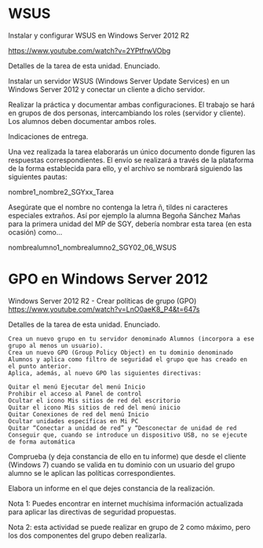 

# WSUS

Instalar y configurar WSUS en Windows Server 2012 R2

https://www.youtube.com/watch?v=2YPtfrwVObg

Detalles de la tarea de esta unidad. Enunciado.

Instalar un servidor WSUS (Windows Server Update Services)
en un Windows Server 2012 y conectar un cliente a dicho servidor.

Realizar la práctica y documentar ambas configuraciones.
El trabajo se hará en grupos de dos personas, intercambiando los roles (servidor y cliente). Los alumnos deben documentar ambos roles.

Indicaciones de entrega.

Una vez realizada la tarea elaborarás un único documento
donde figuren las respuestas correspondientes. El envío se
realizará a través de la plataforma de la forma establecida para ello,
y el archivo se nombrará siguiendo las siguientes pautas:

nombre1_nombre2_SGYxx_Tarea

Asegúrate que el nombre no contenga la letra ñ, tildes ni caracteres especiales extraños. Así por ejemplo la alumna Begoña Sánchez Mañas para la primera unidad del MP de SGY, debería nombrar esta tarea (en esta ocasión) como...

nombrealumno1_nombrealumno2_SGY02_06_WSUS


# GPO en Windows Server 2012

Windows Server 2012 R2 - Crear políticas de grupo (GPO) 
https://www.youtube.com/watch?v=LnO0aeK8_P4&t=647s

Detalles de la tarea de esta unidad. Enunciado.

    Crea un nuevo grupo en tu servidor denominado Alumnos (incorpora a ese grupo al menos un usuario).
    Crea un nuevo GPO (Group Policy Object) en tu dominio denominado Alumnos y aplica como filtro de seguridad el grupo que has creado en el punto anterior.
    Aplica, además, al nuevo GPO las siguientes directivas:

    Quitar el menú Ejecutar del menú Inicio
    Prohibir el acceso al Panel de control
    Ocultar el icono Mis sitios de red del escritorio
    Quitar el icono Mis sitios de red del menú inicio
    Quitar Conexiones de red del menú Inicio
    Ocultar unidades específicas en Mi PC
    Quitar “Conectar a unidad de red” y “Desconectar de unidad de red
    Conseguir que, cuando se introduce un dispositivo USB, no se ejecute de forma automática

Comprueba (y deja constancia de ello en tu informe) que desde el cliente (Windows 7) cuando se valida en tu dominio con un usuario del grupo alumno se le aplican las políticas correspondientes.

Elabora un informe en el que dejes constancia de la realización.

Nota 1: Puedes encontrar en internet muchísima información actualizada para aplicar las directivas de seguridad propuestas.

Nota 2: esta actividad se puede realizar en grupo de 2 como máximo, pero los dos componentes del grupo deben realizarla.
